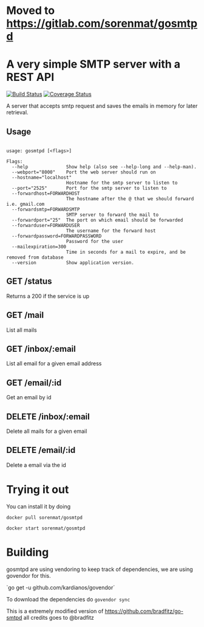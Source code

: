 # Moved to https://gitlab.com/sorenmat/gosmtpd

# A very simple SMTP server with a REST API

[![Build Status](https://drone.io/github.com/sorenmat/gosmtpd/status.png)](https://drone.io/github.com/sorenmat/gosmtpd/latest)
[![Coverage Status](https://coveralls.io/repos/sorenmat/gosmtpd/badge.svg)](https://coveralls.io/r/sorenmat/gosmtpd)

A server that accepts smtp request and saves the emails in memory for later retrieval.

## Usage
```shell

usage: gosmtpd [<flags>]

Flags:
  --help              Show help (also see --help-long and --help-man).
  --webport="8000"    Port the web server should run on
  --hostname="localhost"  
                      Hostname for the smtp server to listen to
  --port="2525"       Port for the smtp server to listen to
  --forwardhost=FORWARDHOST  
                      The hostname after the @ that we should forward i.e. gmail.com
  --forwardsmtp=FORWARDSMTP  
                      SMTP server to forward the mail to
  --forwardport="25"  The port on which email should be forwarded
  --forwarduser=FORWARDUSER  
                      The username for the forward host
  --forwardpassword=FORWARDPASSWORD  
                      Password for the user
  --mailexpiration=300  
                      Time in seconds for a mail to expire, and be removed from database
  --version           Show application version.

``` 

## GET /status
Returns a 200 if the service is up

## GET /mail 
List all mails

## GET /inbox/:email 
List all email for a given email address

## GET /email/:id 
Get an email by id

## DELETE /inbox/:email 
Delete all mails for a given email

## DELETE /email/:id 
Delete a email via the id

# Trying it out

You can install it by doing 

``docker pull sorenmat/gosmtpd``


``docker start sorenmat/gosmtpd``

# Building

gosmtpd are using vendoring to keep track of dependencies, we are using govendor for this.

`go get -u github.com/kardianos/govendor´

To download the dependencies do `govendor sync`


This is a extremely modified version of https://github.com/bradfitz/go-smtpd all credits goes to @bradfitz


